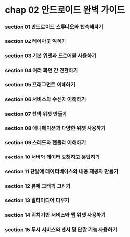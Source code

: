 # chap 02 안드로이드 완벽 가이드

### section 01 안드로이드 스튜디오와 친숙해지기
### section 02 레이아웃 익히기

### section 03 기본 위젯과 드로어블 사용하기

### section 04 여러 화면 간 전환하기

### section 05 프래그먼트 이해하기

### section 06 서비스와 수신자 이해하기

### section 07 선택 위젯 만들기

### section 08 애니메이션과 다양한 위젯 사용하기

### section 09 스레드와 핸들러 이해하기

### section 10 서버와 데이터 요청하고 응답하기

### section 11 단말에 데이터베이스와 내용 제공자 만들기

### section 12 뷰에 그래픽 그리기

### section 13 멀티미디어 다루기

### section 14 위치기반 서비스와 앱 위젯 사용하기

### section 15 푸시 서비스와 센서 및 단말 기능 사용하기